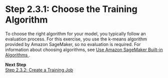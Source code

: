 # Step 2\.3\.1: Choose the Training Algorithm<a name="ex1-train-model-select-algorithm"></a>

To choose the right algorithm for your model, you typically follow an evaluation process\. For this exercise, you use the k\-means algorithm provided by Amazon SageMaker, so no evaluation is required\. For information about choosing algorithms, see [Use Amazon SageMaker Built\-in Algorithms ](algos.md)\.

**Next Step**  
[Step 2\.3\.2: Create a Training Job](ex1-train-model-create-training-job.md)